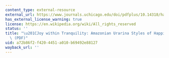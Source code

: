 ```yaml
---
content_type: external-resource
external_url: https://www.journals.uchicago.edu/doi/pdfplus/10.14318/hau5.3.010
has_external_license_warning: true
license: https://en.wikipedia.org/wiki/All_rights_reserved
status: ''
title: "\u201CJoy within Tranquility: Amazonian Urarina Styles of Happiness.\u201D\
  \ (PDF)"
uid: a72b86f2-f420-4451-a010-b69492e88127
wayback_url: ''
---
```

